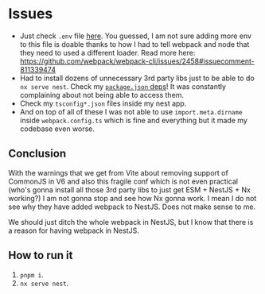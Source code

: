 # Issues

- Just check `.env` file [here](./apps/nest/.env). You guessed, I am not sure adding more env to this file is doable thanks to how I had to tell webpack and node that they need to used a different loader. Read more here: https://github.com/webpack/webpack-cli/issues/2458#issuecomment-811339474
- Had to install dozens of unnecessary 3rd party libs just to be able to do `nx serve nest`. Check my [`package.json` deps](./package.json#L12)! It was constantly complaining about not being able to access them.
- Check my `tsconfig*.json` files inside my nest app.
- And on top of all of these I was not able to use `import.meta.dirname` inside `webpack.config.ts` which is fine and everything but it made my codebase even worse.

## Conclusion

With the warnings that we get from Vite about removing support of CommonJS in V6 and also this fragile conf which is not even practical (who's gonna install all those 3rd party libs to just get ESM + NestJS + Nx working?) I am not gonna stop and see how Nx gonna work. I mean I do not see why they have added webpack to NestJS. Does not make sense to me.

We should just ditch the whole webpack in NestJS, but I know that there is a reason for having webpack in NestJS.

## How to run it

1. `pnpm i`.
2. `nx serve nest`.
